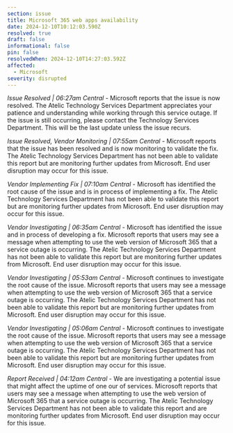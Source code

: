 ```yaml
---
section: issue
title: Microsoft 365 web apps availability
date: 2024-12-10T10:12:03.590Z
resolved: true
draft: false
informational: false
pin: false
resolvedWhen: 2024-12-10T14:27:03.592Z
affected:
  - Microsoft
severity: disrupted
---
```

*Issue Resolved | 06:27am Central* - Microsoft reports that the issue is now resolved. The Atelic Technology Services Department appreciates your patience and understanding while working through this service outage. If the issue is still occurring, please contact the Technology Services Department. This will be the last update unless the issue recurs.

*Issue Resolved, Vendor Monitoring | 07:55am Central* - Microsoft reports that the issue has been resolved and is now monitoring to validate the fix. The Atelic Technology Services Department has not been able to validate this report but are monitoring further updates from Microsoft. End user disruption may occur for this issue.

*Vendor Implementing Fix | 07:10am Central* - Microsoft has identified the root cause of the issue and is in process of implementing a fix. The Atelic Technology Services Department has not been able to validate this report but are monitoring further updates from Microsoft. End user disruption may occur for this issue.

*Vendor Investigating | 06:35am Central* - Microsoft has identified the issue and in process of developing a fix. Microsoft reports that users may see a message when attempting to use the web version of Microsoft 365 that a service outage is occurring. The Atelic Technology Services Department has not been able to validate this report but are monitoring further updates from Microsoft. End user disruption may occur for this issue.

*Vendor Investigating | 05:53am Central* - Microsoft continues to investigate the root cause of the issue. Microsoft reports that users may see a message when attempting to use the web version of Microsoft 365 that a service outage is occurring. The Atelic Technology Services Department has not been able to validate this report but are monitoring further updates from Microsoft. End user disruption may occur for this issue.

*Vendor Investigating | 05:06am Central* - Microsoft continues to investigate the root cause of the issue. Microsoft reports that users may see a message when attempting to use the web version of Microsoft 365 that a service outage is occurring. The Atelic Technology Services Department has not been able to validate this report but are monitoring further updates from Microsoft. End user disruption may occur for this issue.

*Report Received | 04:12am Central* - We are investigating a potential issue that might affect the uptime of one our of services. Microsoft reports that users may see a message when attempting to use the web version of Microsoft 365 that a service outage is occurring. The Atelic Technology Services Department has not been able to validate this report and are monitoring further updates from Microsoft. End user disruption may occur for this issue.
